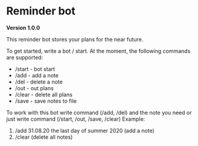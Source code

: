 # Reminder bot
**Version 1.0.0**

This reminder bot stores your plans for the near future.

To get started, write a bot / start.
At the moment, the following commands are supported:
* /start - bot start
* /add - add a note
* /del - delete a note
* /out - out plans
* /clear - delete all plans
* /save - save notes to file

To work with this bot write command (/add, /del) and the note you need or just write command (/start, /out, /save, /clear)
Example:
1. /add 31.08.20 the last day of summer 2020 (add a note)
2. /clear (delete all notes)
